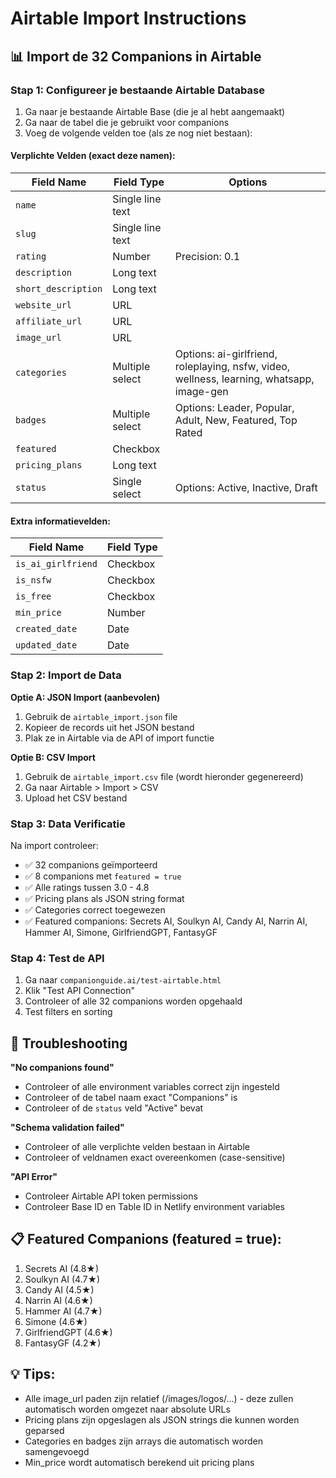 # Airtable Import Instructions

## 📊 Import de 32 Companions in Airtable

### Stap 1: Configureer je bestaande Airtable Database

1. Ga naar je bestaande Airtable Base (die je al hebt aangemaakt)
2. Ga naar de tabel die je gebruikt voor companions
3. Voeg de volgende velden toe (als ze nog niet bestaan):

#### Verplichte Velden (exact deze namen):

| Field Name | Field Type | Options |
|------------|------------|---------|
| `name` | Single line text | |
| `slug` | Single line text | |
| `rating` | Number | Precision: 0.1 |
| `description` | Long text | |
| `short_description` | Long text | |
| `website_url` | URL | |
| `affiliate_url` | URL | |
| `image_url` | URL | |
| `categories` | Multiple select | Options: ai-girlfriend, roleplaying, nsfw, video, wellness, learning, whatsapp, image-gen |
| `badges` | Multiple select | Options: Leader, Popular, Adult, New, Featured, Top Rated |
| `featured` | Checkbox | |
| `pricing_plans` | Long text | |
| `status` | Single select | Options: Active, Inactive, Draft |

#### Extra informatievelden:
| Field Name | Field Type |
|------------|------------|
| `is_ai_girlfriend` | Checkbox |
| `is_nsfw` | Checkbox |
| `is_free` | Checkbox |
| `min_price` | Number |
| `created_date` | Date |
| `updated_date` | Date |

### Stap 2: Import de Data

**Optie A: JSON Import (aanbevolen)**
1. Gebruik de `airtable_import.json` file
2. Kopieer de records uit het JSON bestand
3. Plak ze in Airtable via de API of import functie

**Optie B: CSV Import**
1. Gebruik de `airtable_import.csv` file (wordt hieronder gegenereerd)
2. Ga naar Airtable > Import > CSV
3. Upload het CSV bestand

### Stap 3: Data Verificatie

Na import controleer:
- ✅ 32 companions geïmporteerd
- ✅ 8 companions met `featured = true`
- ✅ Alle ratings tussen 3.0 - 4.8
- ✅ Pricing plans als JSON string format
- ✅ Categories correct toegewezen
- ✅ Featured companions: Secrets AI, Soulkyn AI, Candy AI, Narrin AI, Hammer AI, Simone, GirlfriendGPT, FantasyGF

### Stap 4: Test de API

1. Ga naar `companionguide.ai/test-airtable.html`
2. Klik "Test API Connection"
3. Controleer of alle 32 companions worden opgehaald
4. Test filters en sorting

## 🔧 Troubleshooting

**"No companions found"**
- Controleer of alle environment variables correct zijn ingesteld
- Controleer of de tabel naam exact "Companions" is
- Controleer of de `status` veld "Active" bevat

**"Schema validation failed"**
- Controleer of alle verplichte velden bestaan in Airtable
- Controleer of veldnamen exact overeenkomen (case-sensitive)

**"API Error"**
- Controleer Airtable API token permissions
- Controleer Base ID en Table ID in Netlify environment variables

## 📋 Featured Companions (featured = true):
1. Secrets AI (4.8★)
2. Soulkyn AI (4.7★)
3. Candy AI (4.5★)
4. Narrin AI (4.6★)
5. Hammer AI (4.7★)
6. Simone (4.6★)
7. GirlfriendGPT (4.6★)
8. FantasyGF (4.2★)

## 💡 Tips:
- Alle image_url paden zijn relatief (/images/logos/...) - deze zullen automatisch worden omgezet naar absolute URLs
- Pricing plans zijn opgeslagen als JSON strings die kunnen worden geparsed
- Categories en badges zijn arrays die automatisch worden samengevoegd
- Min_price wordt automatisch berekend uit pricing plans